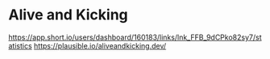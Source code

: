 # Alive and Kicking

https://app.short.io/users/dashboard/160183/links/lnk_FFB_9dCPko82sy7/statistics
https://plausible.io/aliveandkicking.dev/
